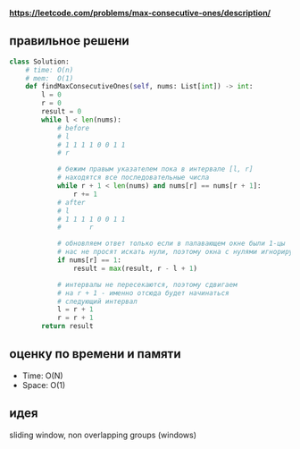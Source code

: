 **https://leetcode.com/problems/max-consecutive-ones/description/**

## правильное решени
```python
class Solution:
    # time: O(n)
    # mem:  O(1)
    def findMaxConsecutiveOnes(self, nums: List[int]) -> int:
        l = 0
        r = 0
        result = 0
        while l < len(nums):
            # before
            # l
            # 1 1 1 1 0 0 1 1
            # r

            # бежим правым указателем пока в интервале [l, r]
            # находятся все последовательные числа
            while r + 1 < len(nums) and nums[r] == nums[r + 1]:
                r += 1
            # after
            # l
            # 1 1 1 1 0 0 1 1
            #       r

            # обновляем ответ только если в палавающем окне были 1-цы
            # нас не просят искать нули, поэтому окна с нулями игнорируем
            if nums[r] == 1:
                result = max(result, r - l + 1)

            # интервалы не пересекаются, поэтому сдвигаем
            # на r + 1 - именно отсюда будет начинаться
            # следующий интервал
            l = r + 1
            r = r + 1
        return result
```

## оценку по времени и памяти
- Time: O(N)
- Space: O(1)

## идея
sliding window, non overlapping groups (windows)